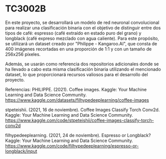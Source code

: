 # TC3002B

En este proyecto, se desarrollará un modelo de red neuronal convolucional para realizar una clasificación binaria con el objetivo de distinguir entre dos tipos de café: espresso (café extraído en estado puro del grano) y longblack (café expreso mezclado con agua caliente). Para este propósito, se utilizará un dataset creado por "Philippe - Kangaroo.AI", que consta de 400 imágenes recortadas en una proporción de 1:1 y con un tamaño de 256x256 píxeles.

Además, se usarán como referencia dos repositorios adicionales donde se ha llevado a cabo esta misma clasificación binaria utilizando el mencionado dataset, lo que proporcionará recursos valiosos para el desarrollo del proyecto.

Referencias:
PHILIPPE. (2021). Coffee images. Kaggle: Your Machine Learning and Data Science Community. https://www.kaggle.com/datasets/filhypedeeplearning/coffee-images

stpeteishii. (2021, 16 de noviembre). Coffee Images Classify Torch Conv2d. Kaggle: Your Machine Learning and Data Science Community. https://www.kaggle.com/code/stpeteishii/coffee-images-classify-torch-conv2d

filhypedeeplearning. (2021, 24 de noviembre). Espresso or Longblack? Kaggle: Your Machine Learning and Data Science Community. https://www.kaggle.com/code/filhypedeeplearning/espresso-or-longblack/input
